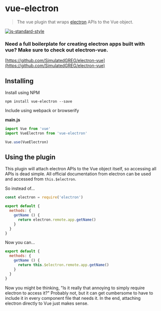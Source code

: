 # vue-electron
> The vue plugin that wraps [electron](https://github.com/electron/electron) APIs to the Vue object.

[![js-standard-style](https://cdn.rawgit.com/feross/standard/master/badge.svg)](https://github.com/feross/standard)

### Need a full boilerplate for creating electron apps built with vue? Make sure to check out electron-vue.
[https://github.com/SimulatedGREG/electron-vue](https://github.com/SimulatedGREG/electron-vue)

## Installing
Install using NPM
```
npm install vue-electron --save
```

Include using webpack or browserify

**main.js**
```js
import Vue from 'vue'
import VueElectron from 'vue-electron'

Vue.use(VueElectron)
```

## Using the plugin
This plugin will attach electron APIs to the Vue object itself, so accessing all APIs is dead simple. All official documentation from electron can be used and accessed from `this.$electron`.

So instead of...
```js
const electron = require('electron')

export default {
  methods: {
    getName () {
      return electron.remote.app.getName()
    }
  }
}
```

Now you can...

```js
export default {
  methods: {
    getName () {
      return this.$electron.remote.app.getName()
    }
  }
}
```

Now you might be thinking, "Is it really that annoying to simply require electron to access it?" Probably not, but it can get cumbersome to have to include it in every component file that needs it. In the end, attaching electron directly to Vue just makes sense.
